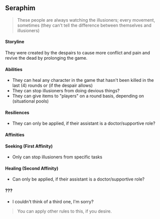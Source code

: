 ## Seraphim
> These people are always watching the illusioners; every movement, sometimes (they can't tell the difference between themselves and illusioners)
#### Storyline
They were created by the despairs to cause more conflict and pain and revive the dead by prolonging the game.
#### Abilities
- They can heal any character in the game that hasn't been killed in the last (4) rounds or (if the despair allows)
- They can stop illusioners from doing devious things?
- They can give items to "players" on a round basis, depending on (situational pools)
#### Resiliences
- They can only be applied, if their assistant is a doctor/supportive role?
#### Affinities
#### Seeking (First Affinity)
- Only can stop illusioners from specific tasks
#### Healing (Second Affinity)
- Can only be applied, if their assistant is a doctor/supportive role?
#### ???
- I couldn't think of a third one, I'm sorry?

> You can apply other rules to this, if you desire.










